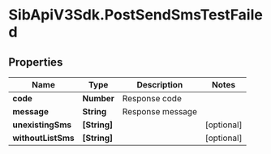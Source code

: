 # SibApiV3Sdk.PostSendSmsTestFailed

## Properties
Name | Type | Description | Notes
------------ | ------------- | ------------- | -------------
**code** | **Number** | Response code | 
**message** | **String** | Response message | 
**unexistingSms** | **[String]** |  | [optional] 
**withoutListSms** | **[String]** |  | [optional] 


